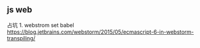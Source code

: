 ## js web
占坑
1.
webstrom set babel https://blog.jetbrains.com/webstorm/2015/05/ecmascript-6-in-webstorm-transpiling/
